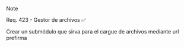 >[!note]
>Req. 423 - Gestor de archivos ✅
>
>Crear un submódulo que sirva para el cargue de archivos mediante url prefirma

<!-- ✅ Este emoji está comentado y no se mostrará --> 
